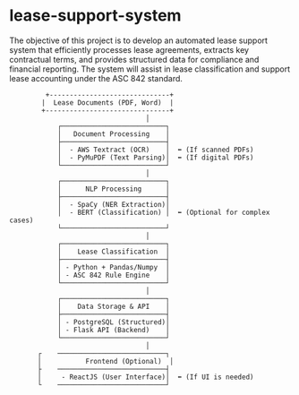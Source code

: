 # lease-support-system
The objective of this project is to develop an automated lease support system that efficiently processes lease agreements, extracts key contractual terms, and provides structured data for compliance and financial reporting. The system will assist in lease classification and support lease accounting under the ASC 842 standard.

             +------------------------------+
            |  Lease Documents (PDF, Word)  |
            +-------------------------------+
                                      │
                ┌──────────────────────────┐
                │   Document Processing    │
                ├──────────────────────────┤
                │  - AWS Textract (OCR)    │  ⬅ (If scanned PDFs)
                │  - PyMuPDF (Text Parsing)│  ⬅ (If digital PDFs)
                └──────────────────────────┘
                                      │
                ┌──────────────────────────┐
                │      NLP Processing      │
                ├──────────────────────────┤
                │  - SpaCy (NER Extraction)│
                │  - BERT (Classification) │  ⬅ (Optional for complex cases)
                └──────────────────────────┘
                                      │
                ┌──────────────────────────┐
                │    Lease Classification  │
                ├──────────────────────────┤
                │ - Python + Pandas/Numpy  │
                │ - ASC 842 Rule Engine    │
                └──────────────────────────┘
                                      │
                ┌──────────────────────────┐
                │    Data Storage & API    │
                ├──────────────────────────┤
                │ - PostgreSQL (Structured)│
                │ - Flask API (Backend)    │
                └──────────────────────────┘
                                      │
           ┌    ───────────────────────────┐
           │           Frontend (Optional)  │
           ├    ───────────────────────────┤
           │     - ReactJS (User Interface)│  ⬅ (If UI is needed)
           └    ───────────────────────────┘